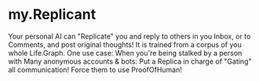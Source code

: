 # my.Replicant
Your personal AI can "Replicate" you and reply to others in you Inbox, or to Comments, and post original thoughts! It is trained from a corpus of you whole Life.Graph. One use case: When you're being stalked by a person with Many anonymous accounts &amp; bots: Put a Replica in charge of "Gating" all communication! Force them to use ProofOfHuman!
